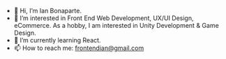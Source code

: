 - 👋 Hi, I’m Ian Bonaparte.
- 👀 I’m interested in Front End Web Development, UX/UI Design, eCommerce. As a hobby, I am interested in Unity Development & Game Design.
- 🌱 I’m currently learning React.
- 📫 How to reach me: frontendian@gmail.com

<!---
ibonaparte/ibonaparte is a ✨ special ✨ repository because its `README.md` (this file) appears on your GitHub profile.
You can click the Preview link to take a look at your changes.
--->
